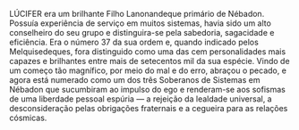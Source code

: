 ﻿LÚCIFER era um brilhante Filho Lanonandeque primário de Nébadon. Possuía experiência de serviço em muitos sistemas, havia sido um alto conselheiro do seu grupo e distinguira-se pela sabedoria, sagacidade e eficiência. Era o número 37 da sua ordem e, quando indicado pelos Melquisedeques, fora distinguido como uma das cem personalidades mais capazes e brilhantes entre mais de setecentos mil da sua espécie. Vindo de um começo tão magnífico, por meio do mal e do erro, abraçou o pecado, e agora está numerado como um dos três Soberanos de Sistemas em Nébadon que sucumbiram ao impulso do ego e renderam-se aos sofismas de uma liberdade pessoal espúria — a rejeição da lealdade universal, a desconsideração pelas obrigações fraternais e a cegueira para as relações cósmicas.
